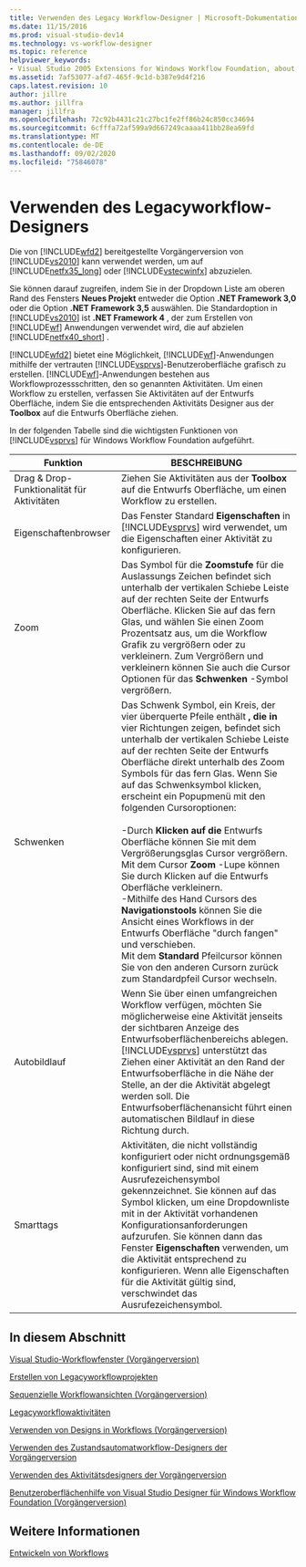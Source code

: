 ```yaml
---
title: Verwenden des Legacy Workflow-Designer | Microsoft-Dokumentation
ms.date: 11/15/2016
ms.prod: visual-studio-dev14
ms.technology: vs-workflow-designer
ms.topic: reference
helpviewer_keywords:
- Visual Studio 2005 Extensions for Windows Workflow Foundation, about
ms.assetid: 7af53077-afd7-465f-9c1d-b387e9d4f216
caps.latest.revision: 10
author: jillre
ms.author: jillfra
manager: jillfra
ms.openlocfilehash: 72c92b4431c21c27bc1fe2ff86b24c850cc34694
ms.sourcegitcommit: 6cfffa72af599a9d667249caaaa411bb28ea69fd
ms.translationtype: MT
ms.contentlocale: de-DE
ms.lasthandoff: 09/02/2020
ms.locfileid: "75846078"
---
```

# <a name="using-the-legacy-workflow-designer"></a>Verwenden des Legacyworkflow-Designers
Die von [!INCLUDE[wfd2](../includes/wfd2-md.md)] bereitgestellte Vorgängerversion von [!INCLUDE[vs2010](../includes/vs2010-md.md)] kann verwendet werden, um auf [!INCLUDE[netfx35_long](../includes/netfx35-long-md.md)] oder [!INCLUDE[vstecwinfx](../includes/vstecwinfx-md.md)] abzuzielen.

 Sie können darauf zugreifen, indem Sie in der Dropdown Liste am oberen Rand des Fensters **Neues Projekt** entweder die Option **.NET Framework 3,0** oder die Option **.NET Framework 3,5** auswählen. Die Standardoption in [!INCLUDE[vs2010](../includes/vs2010-md.md)] ist **.NET Framework 4** , der zum Erstellen von [!INCLUDE[wf](../includes/wf-md.md)] Anwendungen verwendet wird, die auf abzielen [!INCLUDE[netfx40_short](../includes/netfx40-short-md.md)] .

 [!INCLUDE[wfd2](../includes/wfd2-md.md)] bietet eine Möglichkeit, [!INCLUDE[wf](../includes/wf-md.md)]-Anwendungen mithilfe der vertrauten [!INCLUDE[vsprvs](../includes/vsprvs-md.md)]-Benutzeroberfläche grafisch zu erstellen. [!INCLUDE[wf](../includes/wf-md.md)]-Anwendungen bestehen aus Workflowprozessschritten, den so genannten Aktivitäten. Um einen Workflow zu erstellen, verfassen Sie Aktivitäten auf der Entwurfs Oberfläche, indem Sie die entsprechenden Aktivitäts Designer aus der **Toolbox** auf die Entwurfs Oberfläche ziehen.

 In der folgenden Tabelle sind die wichtigsten Funktionen von [!INCLUDE[vsprvs](../includes/vsprvs-md.md)] für Windows Workflow Foundation aufgeführt.

|Funktion|BESCHREIBUNG|
|-------------|-----------------|
|Drag &amp; Drop-Funktionalität für Aktivitäten|Ziehen Sie Aktivitäten aus der **Toolbox** auf die Entwurfs Oberfläche, um einen Workflow zu erstellen.|
|Eigenschaftenbrowser|Das Fenster Standard **Eigenschaften** in [!INCLUDE[vsprvs](../includes/vsprvs-md.md)] wird verwendet, um die Eigenschaften einer Aktivität zu konfigurieren.|
|Zoom|Das Symbol für die **Zoomstufe** für die Auslassungs Zeichen befindet sich unterhalb der vertikalen Schiebe Leiste auf der rechten Seite der Entwurfs Oberfläche. Klicken Sie auf das fern Glas, und wählen Sie einen Zoom Prozentsatz aus, um die Workflow Grafik zu vergrößern oder zu verkleinern. Zum Vergrößern und verkleinern können Sie auch die Cursor Optionen für das **Schwenken** -Symbol vergrößern.|
|Schwenken|Das Schwenk Symbol, ein Kreis, der vier überquerte Pfeile enthält **, die in** vier Richtungen zeigen, befindet sich unterhalb der vertikalen Schiebe Leiste auf der rechten Seite der Entwurfs Oberfläche direkt unterhalb des Zoom Symbols für das fern Glas. Wenn Sie auf das Schwenksymbol klicken, erscheint ein Popupmenü mit den folgenden Cursoroptionen:<br /><br /> -Durch **Klicken auf die** Entwurfs Oberfläche können Sie mit dem Vergrößerungsglas Cursor vergrößern.<br />Mit dem Cursor **Zoom** -Lupe können Sie durch Klicken auf die Entwurfs Oberfläche verkleinern.<br />-Mithilfe des Hand Cursors des **Navigationstools** können Sie die Ansicht eines Workflows in der Entwurfs Oberfläche "durch fangen" und verschieben.<br />Mit dem **Standard** Pfeilcursor können Sie von den anderen Cursorn zurück zum Standardpfeil Cursor wechseln.|
|Autobildlauf|Wenn Sie über einen umfangreichen Workflow verfügen, möchten Sie möglicherweise eine Aktivität jenseits der sichtbaren Anzeige des Entwurfsoberflächenbereichs ablegen. [!INCLUDE[vsprvs](../includes/vsprvs-md.md)] unterstützt das Ziehen einer Aktivität an den Rand der Entwurfsoberfläche in die Nähe der Stelle, an der die Aktivität abgelegt werden soll. Die Entwurfsoberflächenansicht führt einen automatischen Bildlauf in diese Richtung durch.|
|Smarttags|Aktivitäten, die nicht vollständig konfiguriert oder nicht ordnungsgemäß konfiguriert sind, sind mit einem Ausrufezeichensymbol gekennzeichnet. Sie können auf das Symbol klicken, um eine Dropdownliste mit in der Aktivität vorhandenen Konfigurationsanforderungen aufzurufen. Sie können dann das Fenster **Eigenschaften** verwenden, um die Aktivität entsprechend zu konfigurieren. Wenn alle Eigenschaften für die Aktivität gültig sind, verschwindet das Ausrufezeichensymbol.|

## <a name="in-this-section"></a>In diesem Abschnitt
 [Visual Studio-Workflowfenster (Vorgängerversion)](../workflow-designer/visual-studio-workflow-windows-legacy.md)

 [Erstellen von Legacyworkflowprojekten](../workflow-designer/creating-legacy-workflow-projects.md)

 [Sequenzielle Workflowansichten (Vorgängerversion)](../workflow-designer/sequential-workflow-views-legacy.md)

 [Legacyworkflowaktivitäten](../workflow-designer/legacy-workflow-activities.md)

 [Verwenden von Designs in Workflows (Vorgängerversion)](../workflow-designer/using-themes-in-workflows-legacy.md)

 [Verwenden des Zustandsautomatworkflow-Designers der Vorgängerversion](../workflow-designer/using-the-legacy-state-machine-workflow-designer.md)

 [Verwenden des Aktivitätsdesigners der Vorgängerversion](../workflow-designer/using-the-legacy-activity-designer.md)

 [Benutzeroberflächenhilfe von Visual Studio Designer für Windows Workflow Foundation (Vorgängerversion)](../workflow-designer/legacy-designer-for-windows-workflow-foundation-ui-help.md)

## <a name="see-also"></a>Weitere Informationen
 [Entwickeln von Workflows](https://msdn2.microsoft.com/library/bb628448.aspx)
